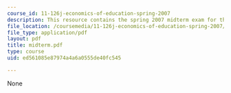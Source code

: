 ```yaml
---
course_id: 11-126j-economics-of-education-spring-2007
description: This resource contains the spring 2007 midterm exam for the course.
file_location: /coursemedia/11-126j-economics-of-education-spring-2007/ed561085e87974a4a6a0555de40fc545_midterm.pdf
file_type: application/pdf
layout: pdf
title: midterm.pdf
type: course
uid: ed561085e87974a4a6a0555de40fc545

---
```

None